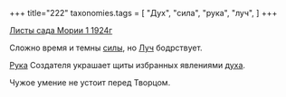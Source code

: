 +++
title="222"
taxonomies.tags = [
 "Дух",
 "сила",
 "рука",
 "луч",
]
+++

[Листы сада Мории 1 1924г](/agni/1924)

Сложно время и темны [силы](/tags/сила), но [Луч](/tags/луч) бодрствует.   

[Рука](/tags/рука) Создателя украшает щиты избранных явлениями [духа](/tags/Дух).   

Чужое умение не устоит перед Творцом.   

